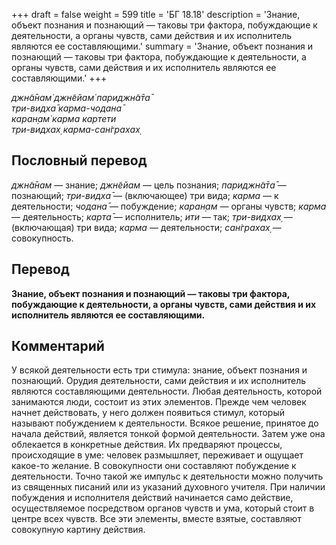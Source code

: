 +++
draft = false
weight = 599
title = 'БГ 18.18'
description = 'Знание, объект познания и познающий — таковы три фактора, побуждающие к деятельности, а органы чувств, сами действия и их исполнитель являются ее составляющими.'
summary = 'Знание, объект познания и познающий — таковы три фактора, побуждающие к деятельности, а органы чувств, сами действия и их исполнитель являются ее составляющими.'
+++

_джн̃а̄нам̇ джн̃ейам̇ париджн̃а̄та̄  
три-видха̄ карма-чодана̄  
каран̣ам̇ карма картети  
три-видхах̣ карма-сан̇грахах̣_

## Пословный перевод

_джн̃а̄нам_ — знание; _джн̃ейам_ — цель познания; _париджн̃а̄та̄_ — познающий; _три_\-_видха̄_ — (включающее) три вида; _карма_ — к деятельности; _чодана̄_ — побуждение; _каран̣ам_ — органы чувств; _карма_ — деятельность; _карта̄_ — исполнитель; _ити_ — так; _три_\-_видхах̣_ — (включающая) три вида; _карма_ — деятельности; _сан̇грахах̣_ — совокупность.

## Перевод

**Знание, объект познания и познающий — таковы три фактора, побуждающие к деятельности, а органы чувств, сами действия и их исполнитель являются ее составляющими.**

## Комментарий

У всякой деятельности есть три стимула: знание, объект познания и познающий. Орудия деятельности, сами действия и их исполнитель являются составляющими деятельности. Любая деятельность, которой занимаются люди, состоит из этих элементов. Прежде чем человек начнет действовать, у него должен появиться стимул, который называют побуждением к деятельности. Всякое решение, принятое до начала действий, является тонкой формой деятельности. Затем уже она облекается в конкретные действия. Их предваряют процессы, происходящие в уме: человек размышляет, переживает и ощущает какое-то желание. В совокупности они составляют побуждение к деятельности. Точно такой же импульс к деятельности можно получить из священных писаний или из указаний духовного учителя. При наличии побуждения и исполнителя действий начинается само действие, осуществляемое посредством органов чувств и ума, который стоит в центре всех чувств. Все эти элементы, вместе взятые, составляют совокупную картину действия.
